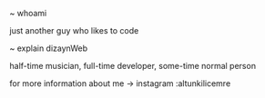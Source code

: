~ whoami

just another guy who likes to code

~ explain dizaynWeb

half-time musician, full-time developer, some-time normal person


for more information about me -> 
instagram :altunkilicemre
